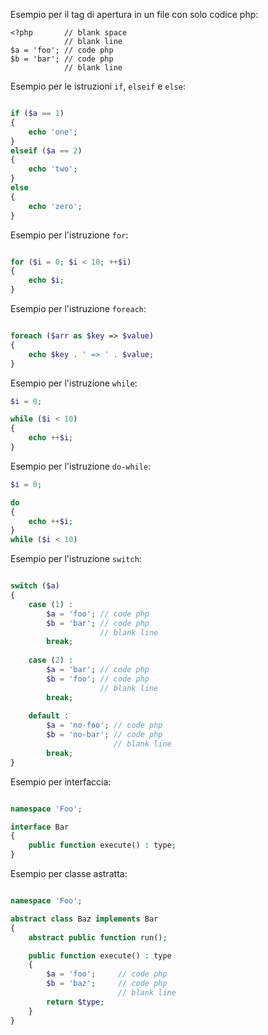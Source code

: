 Esempio per il tag di apertura in un file con solo codice php:
```
<?php       // blank space
            // blank line
$a = 'foo'; // code php
$b = 'bar'; // code php
            // blank line
```

Esempio per le istruzioni `if`, `elseif` e `else`:
```php

if ($a == 1) 
{
    echo 'one';
}
elseif ($a == 2) 
{
    echo 'two';
}
else
{
    echo 'zero';
}

```

Esempio per l'istruzione `for`:
```php

for ($i = 0; $i < 10; ++$i) 
{
    echo $i;
}

```
Esempio per l'istruzione `foreach`:
```php

foreach ($arr as $key => $value) 
{
    echo $key . ' => ' . $value;
}

```
Esempio per l'istruzione `while`:
```php
$i = 0;

while ($i < 10) 
{
    echo ++$i;
}

```

Esempio per l'istruzione `do-while`:
```php
$i = 0;

do
{
    echo ++$i;
}
while ($i < 10) 

```


Esempio per l'istruzione `switch`:
```php

switch ($a)  
{
    case (1) : 
        $a = 'foo'; // code php
        $b = 'bar'; // code php
                    // blank line
        break;
        
    case (2) : 
        $a = 'bar'; // code php
        $b = 'foo'; // code php
                    // blank line
        break;
        
    default : 
        $a = 'no-foo'; // code php
        $b = 'no-bar'; // code php
                       // blank line
        break;
}

```

Esempio per interfaccia:
```php

namespace 'Foo';

interface Bar
{
    public function execute() : type;
}

```

Esempio per classe astratta:
```php

namespace 'Foo';

abstract class Baz implements Bar
{
    abstract public function run();

    public function execute() : type
    {
        $a = 'foo';     // code php
        $b = 'baz';     // code php
                        // blank line
        return $type;
    }
}
```
